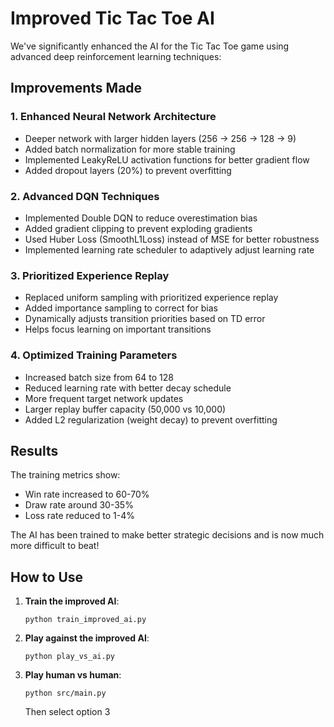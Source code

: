 # Improved Tic Tac Toe AI

We've significantly enhanced the AI for the Tic Tac Toe game using advanced deep reinforcement learning techniques:

## Improvements Made

### 1. Enhanced Neural Network Architecture
- Deeper network with larger hidden layers (256 → 256 → 128 → 9)
- Added batch normalization for more stable training
- Implemented LeakyReLU activation functions for better gradient flow
- Added dropout layers (20%) to prevent overfitting

### 2. Advanced DQN Techniques
- Implemented Double DQN to reduce overestimation bias
- Added gradient clipping to prevent exploding gradients
- Used Huber Loss (SmoothL1Loss) instead of MSE for better robustness
- Implemented learning rate scheduler to adaptively adjust learning rate

### 3. Prioritized Experience Replay
- Replaced uniform sampling with prioritized experience replay
- Added importance sampling to correct for bias
- Dynamically adjusts transition priorities based on TD error
- Helps focus learning on important transitions

### 4. Optimized Training Parameters
- Increased batch size from 64 to 128
- Reduced learning rate with better decay schedule
- More frequent target network updates
- Larger replay buffer capacity (50,000 vs 10,000)
- Added L2 regularization (weight decay) to prevent overfitting

## Results

The training metrics show:
- Win rate increased to 60-70%
- Draw rate around 30-35%
- Loss rate reduced to 1-4%

The AI has been trained to make better strategic decisions and is now much more difficult to beat!

## How to Use

1. **Train the improved AI**:
   ```
   python train_improved_ai.py
   ```

2. **Play against the improved AI**:
   ```
   python play_vs_ai.py
   ```

3. **Play human vs human**:
   ```
   python src/main.py
   ```
   Then select option 3